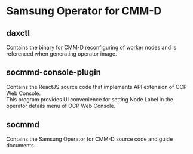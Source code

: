 # Samsung Operator for CMM-D

## daxctl
Contains the binary for CMM-D reconfiguring of worker nodes and is referenced when generating operator image.


## socmmd-console-plugin
Contains the ReactJS source code that implements API extension of OCP Web Console. <br>
This program provides UI convenience for setting Node Label in the operator details menu of OCP Web Console. 


## socmmd
Contains the Samsung Operator for CMM-D source code and guide documents.
